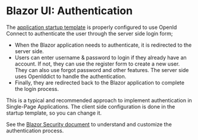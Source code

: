 # Blazor UI: Authentication

The [application startup template](../../Startup-Templates/Application.md) is properly configured to use OpenId Connect to authenticate the user through the server side login form;

* When the Blazor application needs to authenticate, it is redirected to the server side.
* Users can enter username & password to login if they already have an account. If not, they can use the register form to create a new user. They can also use forgot password and other features. The server side uses OpenIddict to handle the authentication.
* Finally, they are redirected back to the Blazor application to complete the login process.

This is a typical and recommended approach to implement authentication in Single-Page Applications. The client side configuration is done in the startup template, so you can change it.

See the [Blazor Security document](https://docs.microsoft.com/en-us/aspnet/core/blazor/security) to understand and customize the authentication process.